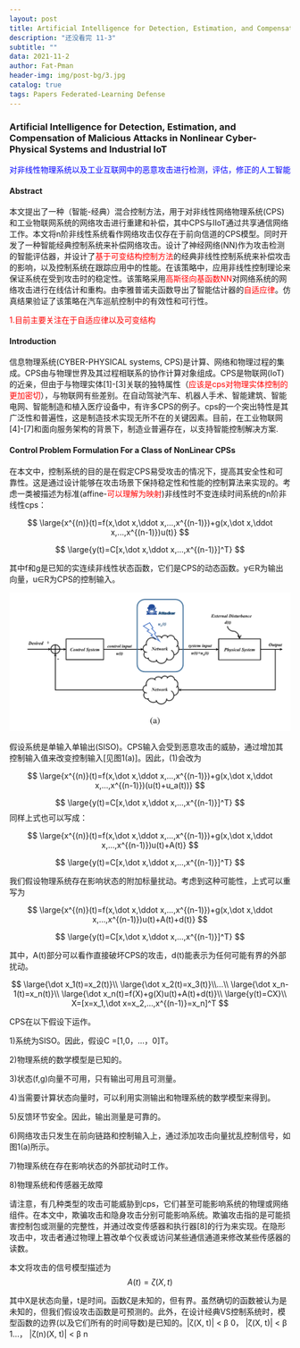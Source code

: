 ```yaml
---
layout: post
title: Artificial Intelligence for Detection, Estimation, and Compensation of Malicious Attacks in Nonlinear Cyber-Physical Systems and Industrial IoT
description: "还没看完 11-3"
subtitle: ""
data: 2021-11-2
author: Fat-Pman
header-img: img/post-bg/3.jpg
catalog: true
tags: Papers Federated-Learning Defense
---
```


### Artificial Intelligence for Detection, Estimation, and Compensation of Malicious Attacks in Nonlinear Cyber-Physical Systems and Industrial IoT

<font color=blue>对非线性物理系统以及工业互联网中的恶意攻击进行检测，评估，修正的人工智能</font>

#### Abstract 

本文提出了一种（智能-经典）混合控制方法，用于对非线性网络物理系统(CPS)和工业物联网系统的网络攻击进行重建和补偿，其中CPS与IIoT通过共享通信网络工作。本文将n阶非线性系统看作网络攻击仅存在于前向信道的CPS模型。同时开发了一种智能经典控制系统来补偿网络攻击。设计了神经网络(NN)作为攻击检测的智能评估器，并设计了<font color=red>基于可变结构控制方法</font>的经典非线性控制系统来补偿攻击的影响，以及控制系统在跟踪应用中的性能。在该策略中，应用非线性控制理论来保证系统在受到攻击时的稳定性。该策略采用<font color=red>高斯径向基函数NN</font>对网络系统的网络攻击进行在线估计和重构。由李雅普诺夫函数导出了智能估计器的<font color=red>自适应律</font>。仿真结果验证了该策略在汽车巡航控制中的有效性和可行性。

<font color=red>1.目前主要关注在于自适应律以及可变结构</font>

#### Introduction

信息物理系统(CYBER-PHYSICAL systems, CPS)是计算、网络和物理过程的集成。CPS由与物理世界及其过程相联系的协作计算对象组成。CPS是物联网(IoT)的近亲，但由于与物理实体[1]-[3]关联的独特属性（<font color=red>应该是cps对物理实体控制的更加密切</font>），与物联网有些差别。在自动驾驶汽车、机器人手术、智能建筑、智能电网、智能制造和植入医疗设备中，有许多CPS的例子。cps的一个突出特性是其广泛性和普遍性，这是制造技术实现无所不在的关键因素。目前，在工业物联网[4]-[7]和面向服务架构的背景下，制造业普遍存在，以支持智能控制解决方案.

#### Control Problem Formulation For a Class of NonLinear CPSs

在本文中，控制系统的目的是在假定CPS易受攻击的情况下，提高其安全性和可靠性。这是通过设计能够在攻击场景下保持稳定性和性能的控制算法来实现的。考虑一类被描述为标准(affine-<font color=red>可以理解为映射</font>)非线性时不变连续时间系统的n阶非线性cps：

$$
\large{x^{(n)}(t)=f(x,\dot x,\ddot x,...,x^{(n-1)})+g(x,\dot x,\ddot x,...,x^{(n-1)})u(t)}
$$

$$
\large{y(t)=C[x,\dot x,\ddot x,...,x^{(n-1)}]^T}
$$

其中f和g是已知的实连续非线性状态函数，它们是CPS的动态函数。y∈R为输出向量，u∈R为CPS的控制输入。

![System](./img/20211102/1.jpg)

假设系统是单输入单输出(SISO)。CPS输入会受到恶意攻击的威胁，通过增加其控制输入值来改变控制输入[见图1(a)]。因此，(1)会改为

$$
\large{x^{(n)}(t)=f(x,\dot x,\ddot x,...,x^{(n-1)})+g(x,\dot x,\ddot x,...,x^{(n-1)})(u(t)+u_a(t))}
$$

$$
\large{y(t)=C[x,\dot x,\ddot x,...,x^{(n-1)}]^T}
$$
同样上式也可以写成：

$$
\large{x^{(n)}(t)=f(x,\dot x,\ddot x,...,x^{(n-1)})+g(x,\dot x,\ddot x,...,x^{(n-1)})u(t)+A(t)}
$$

$$
\large{y(t)=C[x,\dot x,\ddot x,...,x^{(n-1)}]^T}
$$

我们假设物理系统存在影响状态的附加标量扰动。考虑到这种可能性，上式可以重写为

$$
\large{x^{(n)}(t)=f(x,\dot x,\ddot x,...,x^{(n-1)})+g(x,\dot x,\ddot x,...,x^{(n-1)})u(t)+A(t)+d(t)}
$$

$$
\large{y(t)=C[x,\dot x,\ddot x,...,x^{(n-1)}]^T}
$$

其中，A(t)部分可以看作直接破坏CPS的攻击，d(t)能表示为任何可能有界的外部扰动。

$$
\large{\dot x_1(t)=x_2(t)}\\
\large{\dot x_2(t)=x_3(t)}\\...\\
\large{\dot x_n-1(t)=x_n(t)}\\
\large{\dot x_n(t)=f(X)+g(X)u(t)+A(t)+d(t)}\\
\large{y(t)=CX}\\
X=[x=x_1,\dot x=x_2,...,x^{(n-1)}=x_n]^T
$$

CPS在以下假设下运作。

1)系统为SISO。因此，假设C =[1,0，…，0]T。

2)物理系统的数学模型是已知的。

3)状态(f,g)向量不可用，只有输出可用且可测量。

4)当需要计算状态向量时，可以利用实测输出和物理系统的数学模型来得到。

5)反馈环节安全。因此，输出测量是可靠的。

6)网络攻击只发生在前向链路和控制输入上，通过添加攻击向量扰乱控制信号，如图1(a)所示。

7)物理系统在存在影响状态的外部扰动时工作。

8)物理系统和传感器无故障

请注意，有几种类型的攻击可能威胁到cps，它们甚至可能影响系统的物理或网络组件。在本文中，欺骗攻击和隐身攻击分别可能影响系统。欺骗攻击指的是可能损害控制包或测量的完整性，并通过改变传感器和执行器[8]的行为来实现。在隐形攻击中，攻击者通过物理上篡改单个仪表或访问某些通信通道来修改某些传感器的读数。

本文将攻击的信号模型描述为
$$
A(t)=\zeta(X,t)
$$

其中X是状态向量，t是时间。函数ζ是未知的，但有界。虽然确切的函数被认为是未知的，但我们假设攻击函数是可预测的。此外，在设计经典VS控制系统时，模型函数的边界(以及它们所有的时间导数)是已知的。|ζ(X, t)| < β 0， |̇ζ(X, t)| < β 1…， |ζ(n)(X, t)| < β n